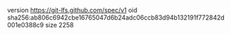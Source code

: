 version https://git-lfs.github.com/spec/v1
oid sha256:ab806c6942cbe16765047d6b24adc06ccb83d94b132191f772842d001e0388c9
size 2258
